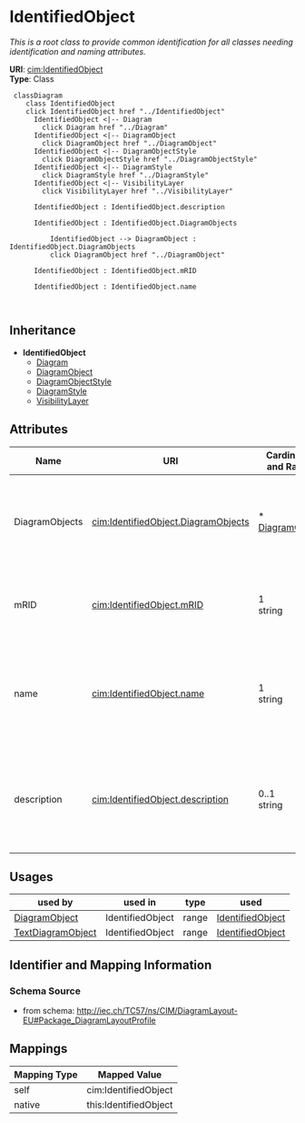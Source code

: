 # IdentifiedObject


_This is a root class to provide common identification for all classes needing identification and naming attributes._





**URI**: [cim:IdentifiedObject](http://iec.ch/TC57/CIM100#IdentifiedObject)<br />
**Type**: Class




```mermaid
 classDiagram
    class IdentifiedObject
    click IdentifiedObject href "../IdentifiedObject"
      IdentifiedObject <|-- Diagram
        click Diagram href "../Diagram"
      IdentifiedObject <|-- DiagramObject
        click DiagramObject href "../DiagramObject"
      IdentifiedObject <|-- DiagramObjectStyle
        click DiagramObjectStyle href "../DiagramObjectStyle"
      IdentifiedObject <|-- DiagramStyle
        click DiagramStyle href "../DiagramStyle"
      IdentifiedObject <|-- VisibilityLayer
        click VisibilityLayer href "../VisibilityLayer"
      
      IdentifiedObject : IdentifiedObject.description
        
      IdentifiedObject : IdentifiedObject.DiagramObjects
        
          IdentifiedObject --> DiagramObject : IdentifiedObject.DiagramObjects
          click DiagramObject href "../DiagramObject"
        
      IdentifiedObject : IdentifiedObject.mRID
        
      IdentifiedObject : IdentifiedObject.name
        
      
```





## Inheritance
* **IdentifiedObject**
    * [Diagram](Diagram.md)
    * [DiagramObject](DiagramObject.md)
    * [DiagramObjectStyle](DiagramObjectStyle.md)
    * [DiagramStyle](DiagramStyle.md)
    * [VisibilityLayer](VisibilityLayer.md)



## Attributes


| Name | URI | Cardinality and Range | Description | Inheritance |
| ---  | --- | --- | --- | --- |
| DiagramObjects | [cim:IdentifiedObject.DiagramObjects](http://iec.ch/TC57/CIM100#IdentifiedObject.DiagramObjects) | * <br />  [DiagramObject](DiagramObject.md)  | The diagram objects that are associated with the domain object | direct |
| mRID | [cim:IdentifiedObject.mRID](http://iec.ch/TC57/CIM100#IdentifiedObject.mRID) | 1 <br />  string  | Master resource identifier issued by a model authority | direct |
| name | [cim:IdentifiedObject.name](http://iec.ch/TC57/CIM100#IdentifiedObject.name) | 1 <br />  string  | The name is any free human readable and possibly non unique text naming the o... | direct |
| description | [cim:IdentifiedObject.description](http://iec.ch/TC57/CIM100#IdentifiedObject.description) | 0..1 <br />  string  | The description is a free human readable text describing or naming the object | direct |





## Usages

| used by | used in | type | used |
| ---  | --- | --- | --- |
| [DiagramObject](DiagramObject.md) | IdentifiedObject | range | [IdentifiedObject](IdentifiedObject.md) |
| [TextDiagramObject](TextDiagramObject.md) | IdentifiedObject | range | [IdentifiedObject](IdentifiedObject.md) |






## Identifier and Mapping Information







### Schema Source


* from schema: http://iec.ch/TC57/ns/CIM/DiagramLayout-EU#Package_DiagramLayoutProfile





## Mappings

| Mapping Type | Mapped Value |
| ---  | ---  |
| self | cim:IdentifiedObject |
| native | this:IdentifiedObject |




